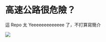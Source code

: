 # 高速公路很危險？

這 Repo 太 Yeeeeeeeeeeeee 了，不打算寫簡介

![](https://i.ytimg.com/vi/hz5jZeNdfcY/hqdefault.jpg)
